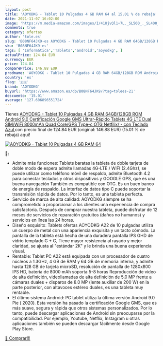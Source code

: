 ```yaml
---
layout: post
title: 'AOYODKG - Tablet 10 Pulgadas 4 GB RAM 64 al 15.01 % de rebaja'
date: 2021-11-07 16:02:00
image: 'https://m.media-amazon.com/images/I/41UjvQl1+7L._SL500_._SL400_.jpg'
comments: true
category: ofertas
author: 'tole.es'
slug: 'B08NF64JK9-es AOYODKG - Tablet 10 Pulgadas 4 GB RAM 64GB/128GB ROM...'
sku: 'B08NF64JK9-es'
tags: [ 'Informática','Tablets','android','aoyodkg', ]
actualPrice: 124.84 EUR
currency: EUR
price: 124.84
comparePrice: 146.88 EUR
prodname: 'AOYODKG - Tablet 10 Pulgadas 4 GB RAM 64GB/128GB ROM Android 9.0 Certificación Google GMS Ultrar-Rápido Tablets 4G LTE Dual SIM/WiFi 8000mAh Quad Core/GPS Type-c  OTG  Netfilix/ - con Teclado  Azul '
country: 'es'
flag: '🇪🇸'
brand: 'AOYODKG'
buyurl: 'https://www.amazon.es/dp/B08NF64JK9/?tag=tolees-21'
descuento: '15.01'
average: '127.606896551724'
---
```


Tienes [AOYODKG - Tablet 10 Pulgadas 4 GB RAM 64GB/128GB ROM Android 9.0 Certificación Google GMS Ultrar-Rápido Tablets 4G LTE Dual SIM/WiFi 8000mAh Quad Core/GPS Type-c  OTG  Netfilix/ - con Teclado  Azul ](https://www.amazon.es/dp/B08NF64JK9/?tag=tolees-21) con precio final de  124.84 EUR (original: 146.88 EUR) (15.01 %  de rebaja) aqui!

[![AOYODKG - Tablet 10 Pulgadas 4 GB RAM 64](https://m.media-amazon.com/images/I/41UjvQl1+7L._SL500_._SL400_.jpg)](https://www.amazon.es/dp/B08NF64JK9/?tag=tolees-21)

🔎:

- Admite más funciones: Tablets baratas la tableta de doble tarjeta de doble modo de espera admite llamadas 4G-LTE / WIFI (2.4Ghz), se puede utilizar como teléfono móvil de respaldo, admite Bluetooth 4.2 para conectar teclados y otros dispositivos y GOOGLE GPS, que es una buena navegación También es compatible con OTG. Es un buen banco de energía de respaldo. La interfaz de datos tipo C puede soportar la transmisión rápida de datos. Por lo tanto, es una tableta perfecta.
- Servicio de marca de alta calidad: AOYODKG siempre se ha comprometido a proporcionar a los clientes una experiencia de compra satisfactoria. Después de comprar nuestra tableta, puede disfrutar de 12 meses de servicios de reparación gratuitos (daños no humanos) y servicios en línea las 24 horas.
- Diseño exquisito: Tablets ofertas AOYODKG A22 de 10 pulgadas utiliza un cuerpo de metal con una apariencia exquisita y un tacto cómodo. La pantalla de la tableta está hecha de una duradera pantalla IPS GHD de vidrio templado G + G, Tiene mayor resistencia al rayado y mejor claridad, se ajusta al "estándar 2K" y le brinda una buena experiencia visual.
- Rentable: Tablet PC A22 está equipada con un procesador de cuatro núcleos a 1.3GHz, 4 GB de RAM y 64 GB de memoria interna, y admite hasta 128 GB de tarjeta microSD, resolución de pantalla de 1280x800 IPS HD, batería de 8000 mAh soporta 5-8 horas Reproducción de video de alta definición, videollamadas de alta definición de 5.0 MP frente a cámaras duales + disparos de 8.0 MP (lente auxiliar de 200 W) en la parte posterior, con altavoces estéreo duales, es una tableta muy rentable.
- El último sistema Android: PC tablet utiliza la última versión Android 9.0 Pie ( 2020). Esta versión ha pasado la certificación Google GMS, que es más suave, segura y rápida que otros sistemas personalizados. Por lo tanto, puede descargar aplicaciones de Android sin preocuparse por la compatibilidad. Por ejemplo, Youtube, Netflix, Instagram u otras aplicaciones también se pueden descargar fácilmente desde Google Play Store.

[🛒 Comprar!!!](https://www.amazon.es/dp/B08NF64JK9/?tag=tolees-21)
